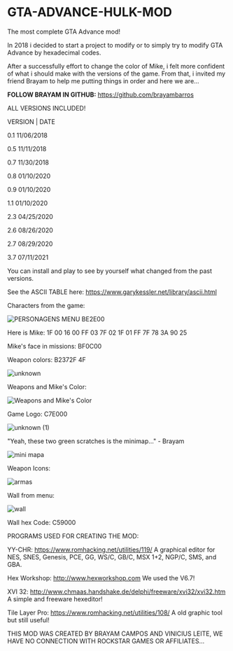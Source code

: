 # GTA-ADVANCE-HULK-MOD
The most complete GTA Advance mod!

In 2018 i decided to start a project to modify or to simply try to modify GTA Advance by hexadecimal codes.

After a successfully effort to change the color of Mike, i felt more confident of what i should make with the versions of the game.
From that, i invited my friend Brayam to help me putting things in order and here we are...

<strong>FOLLOW BRAYAM IN GITHUB:</strong> https://github.com/brayambarros
                                      
ALL VERSIONS INCLUDED!

VERSION | DATE

0.1        11/06/2018

0.5        11/11/2018

0.7        11/30/2018

0.8        01/10/2020

0.9        01/10/2020

1.1        01/10/2020

2.3        04/25/2020

2.6        08/26/2020

2.7        08/29/2020

3.7        07/11/2021

You can install and play to see by yourself what changed from the past versions.

See the ASCII TABLE here: https://www.garykessler.net/library/ascii.html

Characters from the game: 

![PERSONAGENS MENU BE2E00](https://github.com/ViniciusLeiteCosta/GTA-ADVANCE-HULK-MOD/assets/92338016/fc36a361-0510-4ee0-94db-d036e45d9e1f)

Here is Mike: 1F 00 16 00 FF 03 7F 02 1F 01 FF 7F 78 3A 90 25

Mike's face in missions: BF0C00

Weapon colors: B2372F 4F

![unknown](https://github.com/ViniciusLeiteCosta/GTA-ADVANCE-HULK-MOD/assets/92338016/a55b3bcb-3b46-4778-b142-c357d9e20ea1)

Weapons and Mike's Color:

![Weapons and Mike's Color](https://github.com/ViniciusLeiteCosta/GTA-ADVANCE-HULK-MOD/assets/92338016/c6eb3522-0db4-4839-bb89-bf08e7c9a2ad)

Game Logo: C7E000

![unknown (1)](https://github.com/ViniciusLeiteCosta/GTA-ADVANCE-HULK-MOD/assets/92338016/13489fe1-e020-4daf-9b6a-8cfc1d95a952)

"Yeah, these two green scratches is the minimap..." - Brayam 

![mini mapa](https://github.com/ViniciusLeiteCosta/GTA-ADVANCE-HULK-MOD/assets/92338016/1cca9aab-43fe-4a67-8877-289d51a98ee2)

Weapon Icons:

![armas](https://github.com/ViniciusLeiteCosta/GTA-ADVANCE-HULK-MOD/assets/92338016/a2b599da-e3d8-4ad1-a479-88d997902ba0)

Wall from menu:

![wall](https://github.com/ViniciusLeiteCosta/GTA-ADVANCE-HULK-MOD/assets/92338016/07fa1c60-ef34-4efe-8d96-a0936452b967)

Wall hex Code: C59000

PROGRAMS USED FOR CREATING THE MOD: 

YY-CHR: https://www.romhacking.net/utilities/119/
A graphical editor for NES, SNES, Genesis, PCE, GG, WS/C, GB/C, MSX 1+2, NGP/C, SMS, and GBA.

Hex Workshop: http://www.hexworkshop.com
We used the V6.7!

XVI 32: http://www.chmaas.handshake.de/delphi/freeware/xvi32/xvi32.htm
A simple and freeware hexeditor!

Tile Layer Pro: https://www.romhacking.net/utilities/108/
A old graphic tool but still useful!

THIS MOD WAS CREATED BY BRAYAM CAMPOS AND VINICIUS LEITE, WE HAVE NO CONNECTION WITH ROCKSTAR GAMES OR AFFILIATES...
